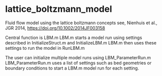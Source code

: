 # lattice_boltzmann_model
Fluid flow model using the lattice boltzmann concepts
see, Nienhuis et al., JGR 2014, https://doi.org/10.1002/2014JF003158

Central function is LBM.m
LBM.m starts a model run using settings described in InitializeStruct.m and InitializeLBM.m
LBM.m then uses these settings to run the model in RunLBM.m

The user can initialize multiple model runs using LBM_ParameterRun.m
LBM_ParameterRun.m uses a list of settings such as bed geometries or boundary conditions to start a LBM.m model run for each setting.
